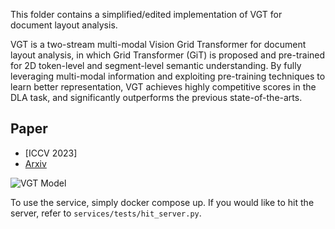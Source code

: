 This folder contains a simplified/edited implementation of VGT for document layout analysis.

VGT is a two-stream multi-modal Vision Grid Transformer for document layout analysis, in which Grid Transformer (GiT) is proposed and pre-trained for 2D token-level and segment-level semantic understanding. By fully leveraging multi-modal information and exploiting pre-training techniques to learn better representation, VGT achieves highly competitive scores in the DLA task, and significantly outperforms the previous state-of-the-arts.


## Paper
* [ICCV 2023]
* [Arxiv](https://arxiv.org/abs/2308.14978)


![VGT Model](figures/VGT_model.jpg)

To use the service, simply docker compose up. If you would like to hit the server, refer to `services/tests/hit_server.py`.